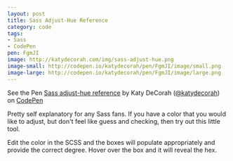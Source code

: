 ```yaml
---
layout: post
title: Sass Adjust-Hue Reference
category: code
tags: 
- Sass
- CodePen
pen: FgmJI
image: http://katydecorah.com/img/sass-adjust-hue.png
image-small: http://codepen.io/katydecorah/pen/FgmJI/image/small.png
image-large: http://codepen.io/katydecorah/pen/FgmJI/image/large.png
---
```

<p data-height="400" data-theme-id="300" data-slug-hash="FgmJI" data-user="katydecorah" data-default-tab="result" class='codepen'>See the Pen <a href='http://codepen.io/katydecorah/pen/FgmJI'>Sass adjust-hue reference</a> by Katy DeCorah (<a href='http://codepen.io/katydecorah'>@katydecorah</a>) on <a href='http://codepen.io'>CodePen</a></p>

Pretty self explanatory for any Sass fans. If you have a color that you would like to adjust, but don't feel like guess and checking, then try out this little tool. 

Edit the color in the SCSS and the boxes will populate appropriately and provide the correct degree. Hover over the box and it will reveal the hex.

